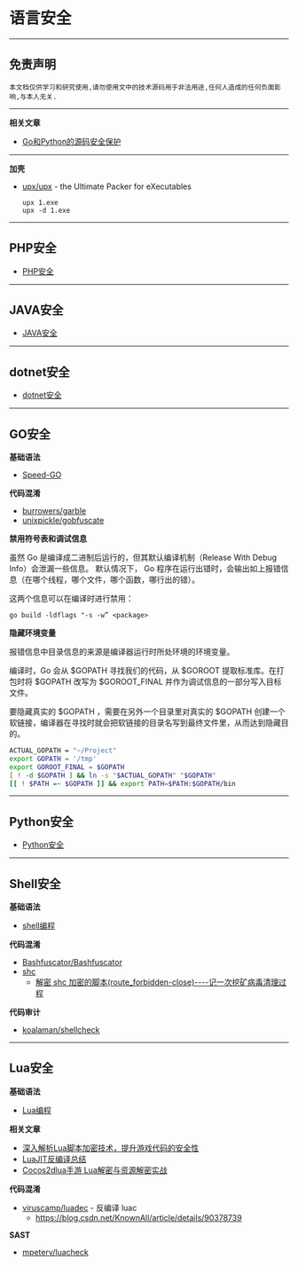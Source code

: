 # 语言安全

---

## 免责声明

`本文档仅供学习和研究使用,请勿使用文中的技术源码用于非法用途,任何人造成的任何负面影响,与本人无关.`

---

**相关文章**
- [Go和Python的源码安全保护](https://ichxxx.cn/2021/01/06/code_protection_in_go_and_python/)

---

**加壳**
- [upx/upx](https://github.com/upx/upx) - the Ultimate Packer for eXecutables
    ```
    upx 1.exe
    upx -d 1.exe
    ```

---

## PHP安全

- [PHP安全](./PHP安全.md)

---

## JAVA安全

- [JAVA安全](./JAVA安全.md)

---

## dotnet安全

- [dotnet安全](./dotnet安全.md)

---

## GO安全

**基础语法**
- [Speed-GO](../../../Develop/Golang/Speed-GO.md)

**代码混淆**
- [burrowers/garble](https://github.com/burrowers/garble)
- [unixpickle/gobfuscate](https://github.com/unixpickle/gobfuscate)

**禁用符号表和调试信息**

虽然 Go 是编译成二进制后运行的，但其默认编译机制（Release With Debug Info）会泄漏一些信息。
默认情况下， Go 程序在运行出错时，会输出如上报错信息（在哪个线程，哪个文件，哪个函数，哪行出的错）。

这两个信息可以在编译时进行禁用：
```
go build -ldflags "-s -w” <package>
```

**隐藏环境变量**

报错信息中目录信息的来源是编译器运行时所处环境的环境变量。

编译时，Go 会从 $GOPATH 寻找我们的代码，从 $GOROOT 提取标准库。在打包时将 $GOPATH 改写为 $GOROOT_FINAL 并作为调试信息的一部分写入目标文件。

要隐藏真实的 $GOPATH ，需要在另外一个目录里对真实的 $GOPATH 创建一个软链接，编译器在寻找时就会把软链接的目录名写到最终文件里，从而达到隐藏目的。
```bash
ACTUAL_GOPATH = "~/Project"
export GOPATH = '/tmp'
export GOROOT_FINAL = $GOPATH
[ ! -d $GOPATH ] && ln -s "$ACTUAL_GOPATH" "$GOPATH"
[[ ! $PATH =~ $GOPATH ]] && export PATH=$PATH:$GOPATH/bin
```

---

## Python安全

- [Python安全](./Python安全.md)

---

## Shell安全

**基础语法**
- [shell编程](../../../Integrated/Linux/笔记/shell编程.md)

**代码混淆**
- [Bashfuscator/Bashfuscator](https://github.com/Bashfuscator/Bashfuscator)
- [shc](https://github.com/neurobin/shc)
    - [解密 shc 加密的脚本(route_forbidden-close)----记一次挖矿病毒清理过程](https://zhuanlan.zhihu.com/p/387469244)

**代码审计**
- [koalaman/shellcheck](https://github.com/koalaman/shellcheck)

---

## Lua安全

**基础语法**
- [Lua编程](../../../Develop/Lua/Lua.md)

**相关文章**
- [深入解析Lua脚本加密技术，提升游戏代码的安全性](https://dun.163.com/news/p/ab38146da80b4a6a9b689729f62ce1ea)
- [LuaJIT反编译总结](https://www.freebuf.com/column/177810.html)
- [Cocos2dlua手游 Lua解密与资源解密实战](https://bbs.pediy.com/thread-268574.htm)

**代码混淆**
- [viruscamp/luadec](https://github.com/viruscamp/luadec) - 反编译 luac
    - https://blog.csdn.net/KnownAll/article/details/90378739

**SAST**
- [mpeterv/luacheck](https://github.com/mpeterv/luacheck)
